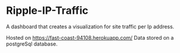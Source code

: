 # Ripple-IP-Traffic
A dashboard that creates a visualization for site traffic per Ip address. 

Hosted on https://fast-coast-94108.herokuapp.com/
Data stored on a postgreSql database. 
